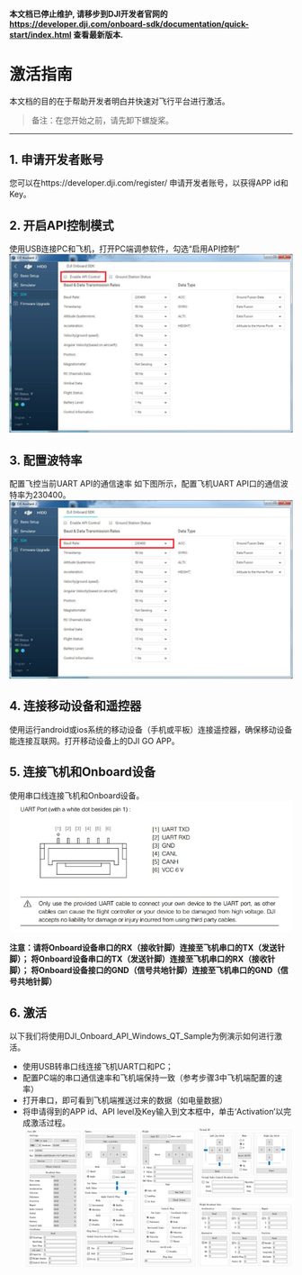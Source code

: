 #### 本文档已停止维护, 请移步到DJI开发者官网的 <https://developer.dji.com/onboard-sdk/documentation/quick-start/index.html> 查看最新版本. 

# 激活指南
本文档的目的在于帮助开发者明白并快速对飞行平台进行激活。

>备注：在您开始之前，请先卸下螺旋桨。

---

## 1. 申请开发者账号
您可以在https://developer.dji.com/register/ 申请开发者账号，以获得APP id和Key。
## 2. 开启API控制模式
使用USB连接PC和飞机，打开PC端调参软件，勾选“启用API控制”
![Enable API Control](Images/N1UI.png)
## 3. 配置波特率
配置飞控当前UART API的通信速率
如下图所示，配置飞机UART API口的通信波特率为230400。
![Configure the Baud](Images/baudrate.png)
## 4. 连接移动设备和遥控器
使用运行android或ios系统的移动设备（手机或平板）连接遥控器，确保移动设备能连接互联网。打开移动设备上的DJI GO APP。
## 5. 连接飞机和Onboard设备
使用串口线连接飞机和Onboard设备。
![Connecter](Images/Connecter.jpg)

**注意：请将Onboard设备串口的RX（接收针脚）连接至飞机串口的TX（发送针脚）；
将Onboard设备串口的TX（发送针脚）连接至飞机串口的RX（接收针脚）；
将Onboard设备接口的GND（信号共地针脚）连接至飞机串口的GND（信号共地针脚）**

## 6. 激活
以下我们将使用DJI_Onboard_API_Windows_QT_Sample为例演示如何进行激活。
* 使用USB转串口线连接飞机UART口和PC；
* 配置PC端的串口通信速率和飞机端保持一致（参考步骤3中飞机端配置的速率）
* 打开串口，即可看到飞机端推送过来的数据（如电量数据）
* 将申请得到的APP id、API level及Key输入到文本框中，单击‘Activation’以完成激活过程。
![QT](Images/QtExample.png)
